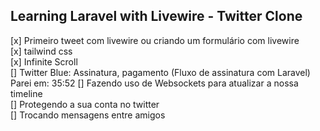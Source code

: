 ## Learning Laravel with Livewire - Twitter Clone

[x] Primeiro tweet com livewire ou criando um formulário com livewire  
[x] tailwind css  
[x] Infinite Scroll  
[] Twitter Blue: Assinatura, pagamento (Fluxo de assinatura com Laravel) Parei em: 35:52
[] Fazendo uso de Websockets para atualizar a nossa timeline  
[] Protegendo a sua conta no twitter  
[] Trocando mensagens entre amigos  

